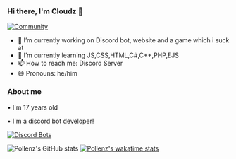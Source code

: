 ### Hi there, I'm Cloudz 👋

[![Community](https://discordapp.com/api/guilds/805908304161275984/widget.png?style=banner2)](https://discord.gg/nWPc3PYhcb)


- 🔭 I’m currently working on Discord bot, website and a game which i suck at
- 🌱 I’m currently learning JS,CSS,HTML,C#,C++,PHP,EJS
- 📫 How to reach me: Discord Server
- 😄 Pronouns: he/him


### About me
• I'm 17 years old

• I'm a discord bot developer!

[![Discord Bots](https://top.gg/api/widget/801877469107847240.svg)](https://top.gg/bot/801877469107847240)

![Pollenz's GitHub stats](https://github-readme-stats.vercel.app/api?username=Pollenz&count_private=true&theme=tokyonight)
[![Pollenz's wakatime stats](https://github-readme-stats.vercel.app/api/wakatime?username=Cloudz)](https://github.com/Pollenz/Hatsune)
